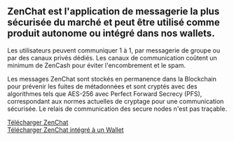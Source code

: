 ## ZenChat est l'application de messagerie la plus sécurisée du marché et peut être utilisé comme produit autonome ou intégré dans nos wallets.
Les utilisateurs peuvent communiquer 1 à 1, par messagerie de groupe ou par des canaux privés dédiés. Les canaux de communication coûtent un minimum de ZenCash pour éviter l'encombrement et le spam.

Les messages ZenChat sont stockés en permanence dans la Blockchain pour prévenir les fuites de métadonnées et sont cryptés avec des algorithmes tels que AES-256 avec Perfect Forward Secrecy (PFS), correspondant aux normes actuelles de cryptage pour une communication sécurisée. Le relais de communication des secure nodes n'est pas traçable.

<div class="row justify-content-center mt-5">
  <div class="col-lg-12 col-xl-6 mb-3">
    <a href="https://github.com/ZencashOfficial/ZENChat/releases" target="_blank" class="btn btn-lg btn-block btn-primary">Télécharger ZenChat</a>
  </div>
  <div class="col-lg-12 col-xl-6 mb-3">
    <a href="{% tl wallets {{site.lang}} %}" class="btn btn-lg btn-block btn-primary">Télécharger ZenChat intégré à un Wallet</a>
  </div>
</div>
